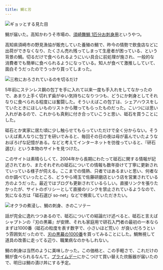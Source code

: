 ```yaml
---
title: 鯛と刃
---
```


![](https://i.imgur.com/shqsWoyh.jpg "ギョッとする見た目")

鯛が届いた。高知かわうそ市場の、[須崎舞鯛 1匹分お刺身用](https://kochi-kawauso.com/collections/covid19_free_shipping/products/susakimadai-1hiki)というやつ。

高知県須崎市の野見漁協が販売していた養殖の鯛で、昨今の情勢で飲食店などに出荷ができなくなり、たくさん売れ残ってしまって生産者が困っている、という背景の鯛。切るだけで食べられるようにいい具合に前処理が施され、一般的な消費者でも簡単に食べられるようになっている。知人が食べて激推ししていて、面白そうだったのでうっかり買ってしまった。

![](https://i.imgur.com/Nxywneyh.jpg "三枚におろされているのを切るだけ")

5年前にステンレス鋼の包丁を手に入れて以来一度も手入れをしてなかったので、あまり上手く切れず歯がゆい気持ちになりつつも、どうにか刺身としてそれなりに食べられる程度には奮闘した。そういえばこの包丁は、シェアハウスをしていたときにほしいものリストから贈ってもらったものだった。こいつには思い入れがあるので、これからも真剣に付き合っていこうと思い、砥石を買うことにした。

砥石とか実家に居た頃に少し触らせてもらっていただけで全く分からない。そういえば素人なりに包丁を研いでみると、毎回その日の夜は母が喜んでいたようなおぼろげな記憶がある。などと考えてインターネットを彷徨っていると、『研石選び』という本物のサイトを見つけた。

このサイトは素晴らしくて、2004年から長期にわたって砥石に関する情報が記述されており、またそれぞれの砥石についての情報も数年掛けて丁寧に更新されていっている様子が伺える。ここまでの情熱、只者ではあるまいと思い、何者なのか調べていったところ、どうやら埼玉で佐藤研磨店という店を営業されている方のようだった。最近ではブログも更新されているらしい。直接リンクを張りたかったが、サイトのポリシーとして直接のリンクを禁止されているようなので、気になる方は「砥石選び so-net」などで検索していただきたい。

![](https://i.imgur.com/spZiDTNh.jpg "オクラの煮浸し、鯛の刺身、きのこソテー")

話が完全に逸れつつあるので、砥石についての結論だけ述べると、砥石と言えばシャプトンの『刃の黒幕』が安牌、それも家庭用で研石入門者の最初の一本ならまずは1000番（砥石の粒度を表す数字で、小さいほど荒い）が良いだろうという雰囲気だったので、[刃の黒幕の1000番](https://www.amazon.co.jp/dp/B001TPFT0G)を買ってみることにした。鯛無視して道具の改善に走ってる辺り、職業病なのかもしれない。

鯛の刺身は当然のように美味しかった。この価格と、この手軽さで、これだけの鯛が食べられるなんて。[プライムデー](/articles/2020-10-13-prime-day)にかこつけて買い替えた炊飯器が届いたので、明日は鯛の漬け丼にする予定。
